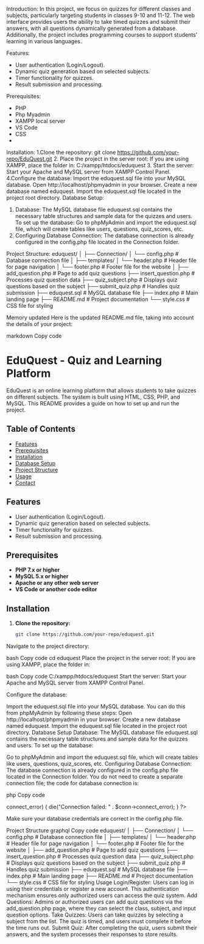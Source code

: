 Introduction:
In this project, we focus on quizzes for different classes and subjects, particularly targeting students in classes 9-10 and 11-12. The web interface provides users the ability to take timed quizzes and submit their answers, with all questions dynamically generated from a database. Additionally, the project includes programming courses to support students' learning in various languages. 

Features:
- User authentication (Login/Logout).
- Dynamic quiz generation based on selected subjects.
- Timer functionality for quizzes.
- Result submission and processing.

 Prerequisites:
- PHP 
- Php Myadmin
- XAMPP local server
- VS Code
- CSS
- 
Installation:
1.Clone the repository:
   git clone https://github.com/your-repo/EduQuest.git
2. Place the project in the server root: If you are using XAMPP, place the folder in:
   C:/xampp/htdocs/eduquest
3. Start the server: Start your Apache and MySQL server from XAMPP Control Panel.
4.Configure the database:
   Import the eduquest.sql file into your MySQL database.
   Open http://localhost/phpmyadmin in your browser.
   Create a new database named eduquest.
   Import the eduquest.sql file located in the project root directory.
Database Setup:
1. Database: The MySQL database file eduquest.sql contains the necessary table structures and sample data for the quizzes and users. To set up the database:
              Go to phpMyAdmin and import the eduquest.sql file, which will create tables like users, questions, quiz_scores, etc.
2.  Configuring Database Connection: The database connection is already configured in the config.php file located in the Connection folder.

Project Structure:
eduquest/
│
├── Connection/
│   └── config.php            # Database connection file
│
├── templates/
│   └── header.php            # Header file for page navigation
│   └── footer.php            # Footer file for the website
│
├── add_question.php          # Page to add quiz questions
├── insert_question.php       # Processes quiz question data
├── quiz_subject.php          # Displays quiz questions based on the subject
├── submit_quiz.php           # Handles quiz submission
├── eduquest.sql              # MySQL database file
├── index.php                 # Main landing page
├── README.md                 # Project documentation
└── style.css                 # CSS file for styling


Memory updated
Here is the updated README.md file, taking into account the details of your project:

markdown
Copy code
# EduQuest - Quiz and Learning Platform

EduQuest is an online learning platform that allows students to take quizzes on different subjects. The system is built using HTML, CSS, PHP, and MySQL. This README provides a guide on how to set up and run the project.

## Table of Contents
- [Features](#features)
- [Prerequisites](#prerequisites)
- [Installation](#installation)
- [Database Setup](#database-setup)
- [Project Structure](#project-structure)
- [Usage](#usage)
- [Contact](#contact)

## Features
- User authentication (Login/Logout).
- Dynamic quiz generation based on selected subjects.
- Timer functionality for quizzes.
- Result submission and processing.
  
## Prerequisites
- **PHP 7.x or higher**
- **MySQL 5.x or higher**
- **Apache or any other web server**
- **VS Code or another code editor**
  
## Installation

1. **Clone the repository:**
   ```bash
   git clone https://github.com/your-repo/eduquest.git
Navigate to the project directory:

bash
Copy code
cd eduquest
Place the project in the server root: If you are using XAMPP, place the folder in:

bash
Copy code
C:/xampp/htdocs/eduquest
Start the server: Start your Apache and MySQL server from XAMPP Control Panel.

Configure the database:

Import the eduquest.sql file into your MySQL database. You can do this from phpMyAdmin by following these steps:
Open http://localhost/phpmyadmin in your browser.
Create a new database named eduquest.
Import the eduquest.sql file located in the project root directory.
Database Setup
Database: The MySQL database file eduquest.sql contains the necessary table structures and sample data for the quizzes and users. To set up the database:

Go to phpMyAdmin and import the eduquest.sql file, which will create tables like users, questions, quiz_scores, etc.
Configuring Database Connection: The database connection is already configured in the config.php file located in the Connection folder. You do not need to create a separate connection file; the code for database connection is:

php
Copy code
<?php
$servername = "localhost";
$username = "root";
$password = "";
$dbname = "eduquest";

$conn = new mysqli($servername, $username, $password, $dbname);

if ($conn->connect_error) {
    die("Connection failed: " . $conn->connect_error);
}
?>
Make sure your database credentials are correct in the config.php file.

Project Structure
graphql
Copy code
eduquest/
│
├── Connection/
│   └── config.php            # Database connection file
│
├── templates/
│   └── header.php            # Header file for page navigation
│   └── footer.php            # Footer file for the website
│
├── add_question.php          # Page to add quiz questions
├── insert_question.php       # Processes quiz question data
├── quiz_subject.php          # Displays quiz questions based on the subject
├── submit_quiz.php           # Handles quiz submission
├── eduquest.sql              # MySQL database file
├── index.php                 # Main landing page
├── README.md                 # Project documentation
└── style.css                 # CSS file for styling
Usage
Login/Register:
   Users can log in using their credentials or register a new account. This authentication mechanism ensures only authorized users can access the quiz system.
Add Questions:
   Admins or authorized users can add quiz questions via the add_question.php page, where they can select the class, subject, and input question options.
Take Quizzes:
   Users can take quizzes by selecting a subject from the list. The quiz is timed, and users must complete it before the time runs out.
Submit Quiz:
   After completing the quiz, users submit their answers, and the system processes their responses to store results.
